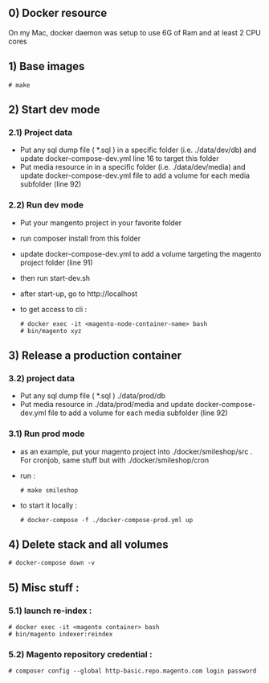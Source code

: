 ## 0) Docker resource

On my Mac, docker daemon was setup to use 6G of Ram and at least 2 CPU cores

## 1) Base images

    # make

## 2) Start dev mode

### 2.1) Project data

  - Put any sql dump file ( \*.sql ) in a specific folder (i.e. ./data/dev/db) and update docker-compose-dev.yml line 16 to target this folder
  - Put media resource in in a specific folder (i.e. ./data/dev/media) and update docker-compose-dev.yml file to add a volume for each media subfolder (line 92)

### 2.2) Run dev mode

  - Put your mangento project in your favorite folder
  - run composer install from this folder
  - update docker-compose-dev.yml to add a volume targeting the magento project folder (line 91)
  - then run start-dev.sh
  - after start-up, go to http://localhost
  - to get access to cli :

        # docker exec -it <magento-node-container-name> bash
        # bin/magento xyz

## 3) Release a production container

### 3.2) project data

   - Put any sql dump file ( \*.sql ) ./data/prod/db
   - Put media resource in ./data/prod/media and update docker-compose-dev.yml file to add a volume for each media subfolder (line 92)

### 3.1) Run prod mode

   - as an example, put your magento project into ./docker/smileshop/src . For cronjob, same stuff but with ./docker/smileshop/cron
   - run :

         # make smileshop

   - to start it locally :

         # docker-compose -f ./docker-compose-prod.yml up

## 4) Delete stack and all volumes

    # docker-compose down -v

## 5) Misc stuff :

### 5.1) launch re-index :

    # docker exec -it <magento container> bash
    # bin/magento indexer:reindex

### 5.2) Magento repository credential :

    # composer config --global http-basic.repo.magento.com login password

